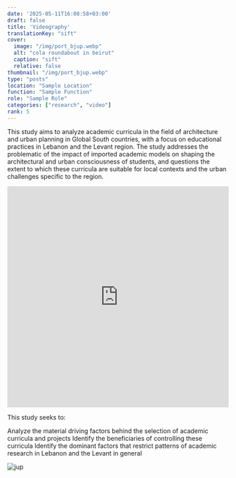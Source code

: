```yaml
---
date: '2025-05-11T16:08:58+03:00'
draft: false
title: 'Videography'
translationKey: "sift"
cover:
  image: "/img/port_bjup.webp"
  alt: "cola roundabout in beirut"
  caption: "sift"
  relative: false 
thumbnail: "/img/port_bjup.webp"
type: "posts"
location: "Sample Location"
function: "Sample Function"
role: "Sample Role"
categories: ["research", "video"]
rank: 5
---
```


This study aims to analyze academic curricula in the field of architecture and urban planning in Global South countries, with a focus on educational practices in Lebanon and the Levant region. The study addresses the problematic of the impact of imported academic models on shaping the architectural and urban consciousness of students, and questions the extent to which these curricula are suitable for local contexts and the urban challenges specific to the region.

<div style="padding:100.00% 0 0 0;position:relative;"><iframe src="https://player.vimeo.com/video/1097833441?badge=0&autopause=0&player_id=0&app_id=58479/embed" allow="autoplay; fullscreen; picture-in-picture" allowfullscreen frameborder="0" style="position:absolute;top:0;left:0;width:100%;height:100%;"></iframe></div>

This study seeks to:

Analyze the material driving factors behind the selection of academic curricula and projects
Identify the beneficiaries of controlling these curricula
Identify the dominant factors that restrict patterns of academic research in Lebanon and the Levant in general


![jup](/img/jup_v.gif)
